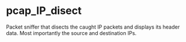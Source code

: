 # pcap_IP_disect
Packet sniffer that disects the caught IP packets and displays its header data. Most importantly the source and destination IPs.
